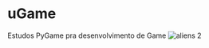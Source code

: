 # uGame
Estudos PyGame pra desenvolvimento de Game
![aliens 2](https://user-images.githubusercontent.com/12216463/31064072-6ae536ca-a70f-11e7-841c-5489fe6a2de0.gif)
